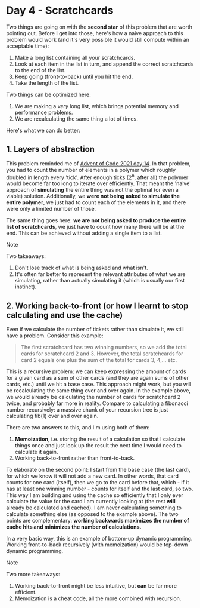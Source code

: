 # Day 4 - Scratchcards

Two things are going on with the **second star** of this problem that are worth pointing out. Before I get into those, here's how a naive approach to this problem would work (and it's very possible it would still compute within an acceptable time):

1. Make a long list containing all your scratchcards.
2. Look at each item in the list in turn, and append the correct scratchcards to the end of the list.
3. Keep going (front-to-back) until you hit the end.
4. Take the length of the list.

Two things can be optimized here:

1. We are making a *very* long list, which brings potential memory and performance problems.
2. We are recalculating the same thing a lot of times.

Here's what we can do better:

## 1. Layers of abstraction

This problem reminded me of [Advent of Code 2021 day 14](https://adventofcode.com/2021/day/14). In that problem, you had to count the number of elements in a polymer which roughly doubled in length every 'tick'. After enough ticks (2<sup>n</sup>, after all) the polymer would become far too long to iterate over efficiently. That meant the 'naive' approach of **simulating** the entire thing was not the optimal (or even a viable) solution. Additionally, we **were not being asked to simulate the entire polymer**, we just had to count each of the elements in it, and there were only a limited number of those.

The same thing goes here: **we are not being asked to produce the entire list of scratchcards**, we just have to count how many there will be at the end. This can be achieved without adding a single item to a list.

> [!Note]
> Two takeaways:
> 1. Don't lose track of what is being asked and what isn't.
> 2. It's often far better to represent the relevant attributes of what we are simulating, rather than actually simulating it (which is usually our first instinct).

## 2. Working back-to-front (or how I learnt to stop calculating and use the cache)

Even if we calculate the number of tickets rather than simulate it, we still have a problem. Consider this example:

> The first scratchcard has two winning numbers, so we add the total cards for scratchcard 2 and 3. However, the total scratchcards for card 2 equals one plus the sum of the total for cards 3, 4,... etc.

This is a recursive problem: we can keep expressing the amount of cards for a given card as a sum of other cards (and they are again sums of other cards, etc.) until we hit a base case. This approach might work, but you will be recalculating the same thing over and over again. In the example above, we would already be calculating the number of cards for scratchcard 2 twice, and probably far more in reality. Compare to calculating a fibonacci number recursively: a massive chunk of your recursion tree is just calculating fib(1) over and over again.

There are two answers to this, and I'm using both of them:

1. **Memoization**, i.e. storing the result of a calculation so that I calculate things once and just look up the result the next time I would need to calculate it again.
2. Working back-to-front rather than front-to-back.

To elaborate on the second point: I start from the base case (the last card), for which we know it will not add a new card. In other words, that card counts for one card (itself), then we go to the card before that, which - if it has at least one winning number - counts for itself and the last card, so two. This way I am building and using the cache so efficiently that I only ever calculate the value for the card I am currently looking at (the rest **will** already be calculated and cached). I am never calculating something to calculate something else (as opposed to the example above). The two points are complementary: **working backwards maximizes the number of cache hits and minimizes the number of calculations.**

In a very basic way, this is an example of bottom-up dynamic programming. Working front-to-back recursively (with memoization) would be top-down dynamic programming.

> [!Note]
> Two more takeaways:
> 1. Working back-to-front might be less intuitive, but **can** be far more efficient.
> 2. Memoization is a cheat code, all the more combined with recursion.
